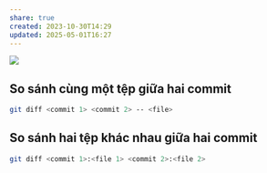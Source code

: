 ```yaml
---
share: true
created: 2023-10-30T14:29
updated: 2025-05-01T16:27
---
```

![](https://i.sstatic.net/GhE7a.png)
## So sánh cùng một tệp giữa hai commit
```bash
git diff <commit 1> <commit 2> -- <file>
```
## So sánh hai tệp khác nhau giữa hai commit
```bash
git diff <commit 1>:<file 1> <commit 2>:<file 2>
```

